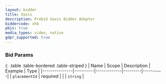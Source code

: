 ```yaml
---
layout: bidder
title: Xaxis
description: Prebid Xaxis Bidder Adaptor
biddercode: xhb
pbjs: true
media_types: video, native
gdpr_supported: true
---
```


### Bid Params

{: .table .table-bordered .table-striped }
| Name          | Scope    | Description | Example | Type     |
|---------------|----------|-------------|---------|----------|
| `placementId` | required |             |         | `string` |
